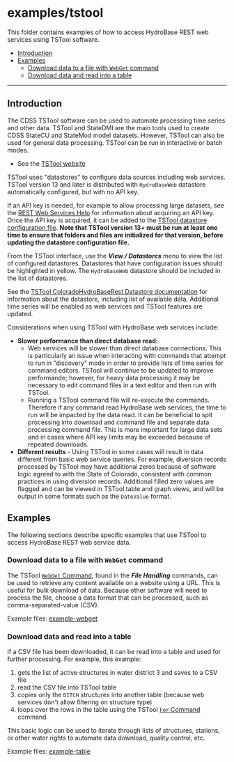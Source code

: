 # examples/tstool

This folder contains examples of how to access HydroBase REST web services using TSTool software.

* [Introduction](#introduction)
* [Examples](#examples)
	+ [Download data to a file with `WebGet` command](#download-data-to-a-file-with-webget-command)
	+ [Download data and read into a table](#download-data-and-read-into-a-table)

----------------------

## Introduction ##

The CDSS TSTool software can be used to automate processing time series and other data.
TSTool and StateDMI are the main tools used to create CDSS StateCU and StateMod model datasets.
However, TSTool can also be used for general data processing.
TSTool can be run in interactive or batch modes.

* See the [TSTool website](http://opencdss.state.co.us/opencdss/tstool/)

TSTool uses "datastores" to configure data sources including web services.
TSTool version 13 and later is distributed with `HydroBaseWeb` datastore automatically configured,
but with no API key.

If an API key is needed, for example to allow processing large datasets,
see the [REST Web Services Help](https://dwr.state.co.us/Rest/GET/Help#TechInfoHelp&#All&#gettingstarted&#jsonxml)
for information about acquiring an API key.
Once the API key is acquired, it can be added to the
[TSTool datastore configuration file](http://opencdss.state.co.us/tstool/13.02.00dev/doc-user/datastore-ref/ColoradoHydroBaseRest/ColoradoHydroBaseRest/).
**Note that TSTool version 13+ must be run at least one time to ensure that folders and files are initialized for that version,
before updating the datastore configuration file.**

From the TSTool interface, use the ***View / Datastores*** menu to view the list of configured datastores.
Datastores that have configuration issues should be highlighted in yellow.
The `HydroBaseWeb` datastore should be included in the list of datastores.

See the [TSTool ColoradoHydroBaseRest Datastore documentation](http://opencdss.state.co.us/tstool/latest/doc-user/datastore-ref/ColoradoHydroBaseRest/ColoradoHydroBaseRest/)
for information about the datastore, including list of available data.
Additional time series will be enabled as web services and TSTool features are updated.

Considerations when using TSTool with HydroBase web services include:

* **Slower performance than direct database read:**
	+ Web services will be slower than direct database connections.
	This is particularly an issue when interacting with commands that attempt to run in "discovery"
	mode in order to provide lists of time series for command editors.
	TSTool will continue to be updated to improve performande;
	however, for heavy data processing
	it may be necessary to edit command files in a text editor and then run with TSTool.
	+ Running a TSTool command file will re-execute the commands.
	Therefore if any command read HydroBase web services, the time to run will be impacted by the data read.
	It can be beneficial to spit processing into download and command file and separate data processing command file.
	This is more important for large data sets and in cases where API key limits may be exceeded because of
	repeated downloads.
* **Different results** - Using TSTool in some cases will result in data different from basic web service queries.
For example, diversion records processed by TSTool may have additional zeros because of software
logic agreed to with the State of Colorado, consistent with common practices in using diversion records.
Additional filled zero values are flagged and can be viewed in TSTool table and graph views,
and will be output in some formats such as the `DateValue` format.

## Examples ##

The following sections describe specific examples that use TSTool to access HydroBase REST web service data.

### Download data to a file with `WebGet` command ###

The TSTool [`WebGet` Command](http://opencdss.state.co.us/tstool/latest/doc-user/command-ref/WebGet/WebGet/),
found in the ***File Handling*** commands, can
be used to retrieve any content available on a website using a URL.
This is useful for bulk download of data.
Because other software will need to process the file, choose a data format that can be processed,
such as comma-separated-value (CSV).

Example files:  [example-webget](example-webget)

### Download data and read into a table ###

If a CSV file has been downloaded, it can be read into a table and used for further processing.
For example, this example:

1. gets the list of active structures in water district 3 and saves to a CSV file
2. read the CSV file into TSTool table
3. copies only the `DITCH` structures into another table (because web services don't allow filtering on structure type)
4. loops over the rows in the table using the TSTool [`For` Command](http://opencdss.state.co.us/tstool/latest/doc-user/command-ref/For/For/) command

This basic logic can be used to iterate through lists of structures, stations, or other water rights to
automate data download, quality control, etc.

Example files:  [example-table](example-table)
